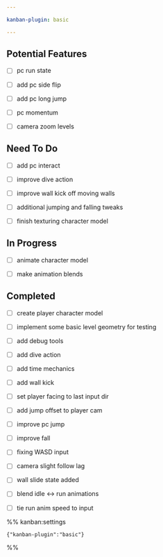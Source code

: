 ```yaml
---

kanban-plugin: basic

---
```


## Potential Features

- [ ] pc run state
- [ ] add pc side flip
- [ ] add pc long jump
- [ ] pc momentum
- [ ] camera zoom levels


## Need To Do

- [ ] add pc interact
- [ ] improve dive action
- [ ] improve wall kick off moving walls
- [ ] additional jumping and falling tweaks
- [ ] finish texturing character model


## In Progress

- [ ] animate character model
- [ ] make animation blends


## Completed

- [ ] create player character model
- [ ] implement some basic level geometry for testing
- [ ] add debug tools
- [ ] add dive action
- [ ] add time mechanics
- [ ] add wall kick
- [ ] set player facing to last input dir
- [ ] add jump offset to player cam
- [ ] improve pc jump
- [ ] improve fall
- [ ] fixing WASD input
- [ ] camera slight follow lag
- [ ] wall slide state added
- [ ] blend idle <-> run animations
- [ ] tie run anim speed to input




%% kanban:settings
```
{"kanban-plugin":"basic"}
```
%%